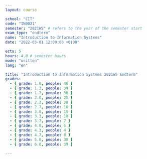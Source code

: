 ```yaml
---
layout: course

school: "CIT"
code: "IN0021"
semester: "2021WS" # refers to the year of the semester start
exam_type: "endterm"
name: "Introduction to Information Systems"
date: "2022-03-01 12:00:00 +0100"

ects: 5
hours: 4.0 # semester hours
mode: "written"
lang: "en"

title: "Introduction to Information Systems 2021WS Endterm"
grades:
  - { grade: 1.0, people: 46 }
  - { grade: 1.3, people: 39 }
  - { grade: 1.7, people: 36 }
  - { grade: 2.0, people: 25 }
  - { grade: 2.3, people: 20 }
  - { grade: 2.7, people: 16 }
  - { grade: 3.0, people: 15 }
  - { grade: 3.3, people: 10 }
  - { grade: 3.7, people: 7 }
  - { grade: 4.0, people: 6 }
  - { grade: 4.3, people: 4 }
  - { grade: 4.7, people: 8 }
  - { grade: 5.0, people: 30 }
  - { grade: 6.0, people: 39 }

---
```



